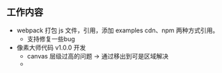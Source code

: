 ## 工作内容
- webpack 打包 js 文件，引用，添加 examples cdn、npm 两种方式引用。
  - 支持修复一些bug
- 像素大师代码 v1.0.0 开发
  - canvas 层级过高的问题 -> 通过移出到可是区域解决
  -